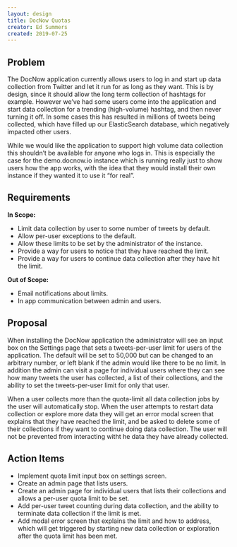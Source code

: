```yaml
---
layout: design
title: DocNow Quotas
creator: Ed Summers
created: 2019-07-25
---
```


## Problem

The DocNow application currently allows users to log in and start up data
collection from Twitter and let it run for as long as they want. This is by
design, since it should allow the long term collection of hashtags for example.
However we’ve had some users come into the application and start data collection
for a trending (high-volume) hashtag, and then never turning it off. In some
cases this has resulted in millions of tweets being collected, which have filled
up our ElasticSearch database, which negatively impacted other users.

While we would like the application to support high volume data collection this
shouldn’t be available for anyone who logs in. This is especially the case for
the demo.docnow.io instance which is running really just to show users how the
app works, with the idea that they would install their own instance if they
wanted it to use it “for real”.

## Requirements

**In Scope:**

* Limit data collection by user to some number of tweets by default.
* Allow per-user exceptions to the default.
* Allow these limits to be set by the administrator of the instance.
* Provide a way for users to notice that they have reached the limit.
* Provide a way for users to continue data collection after they have hit the limit.

**Out of Scope:**

* Email notifications about limits.
* In app communication between admin and users.

## Proposal

When installing the DocNow application the administrator will see an input box
on the Settings page that sets a tweets-per-user limit for users of the
application. The default will be set to 50,000 but can be changed to an
arbitrary number, or left blank if the admin would like there to be no limit. In
addition the admin can visit a page for individual users where they can see how
many tweets the user has collected, a list of their collections, and the ability
to set the tweets-per-user limit for only that user.

When a user collects more than the quota-limit all data collection jobs by the
user will automatically stop. When the user attempts to restart data collection
or explore more data they will get an error modal screen that explains that they
have reached the limit, and be asked to delete some of their collections if they
want to continue doing data collection. The user will not be prevented from
interacting witht he data they have already collected.

## Action Items

* Implement quota limit input box on settings screen.
* Create an admin page that lists users.
* Create an admin page for individual users that lists their collections and allows a per-user quota limit to be set.
* Add per-user tweet counting during data collection, and the ability to terminate data collection if the limit is met.
* Add modal error screen that explains the limit and how to address, which will get triggered by starting new data collection or exploration after the quota limit has been met.

